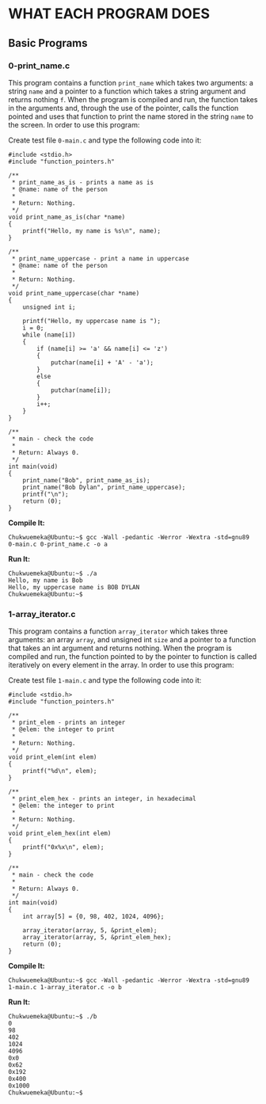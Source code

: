 # WHAT EACH PROGRAM DOES

## Basic Programs

### 0-print_name.c
This program contains a function `print_name` which takes two arguments: a string `name` and a pointer to a function which takes a string argument and returns nothing `f`. When the program is compiled and run, the function takes in the arguments and, through the use of the pointer, calls the function pointed and uses that function to print the name stored in the string `name` to the screen. In order to use this program:

Create test file `0-main.c` and type the following code into it:
```
#include <stdio.h>
#include "function_pointers.h"

/**
 * print_name_as_is - prints a name as is
 * @name: name of the person
 *
 * Return: Nothing.
 */
void print_name_as_is(char *name)
{
    printf("Hello, my name is %s\n", name);
}

/**
 * print_name_uppercase - print a name in uppercase
 * @name: name of the person
 *
 * Return: Nothing.
 */
void print_name_uppercase(char *name)
{
    unsigned int i;

    printf("Hello, my uppercase name is ");
    i = 0;
    while (name[i])
    {
        if (name[i] >= 'a' && name[i] <= 'z')
        {
            putchar(name[i] + 'A' - 'a');
        }
        else
        {
            putchar(name[i]);
        }
        i++;
    }
}

/**
 * main - check the code
 *
 * Return: Always 0.
 */
int main(void)
{
    print_name("Bob", print_name_as_is);
    print_name("Bob Dylan", print_name_uppercase);
    printf("\n");
    return (0);
}
```
**Compile It:**
```
Chukwuemeka@Ubuntu:~$ gcc -Wall -pedantic -Werror -Wextra -std=gnu89 0-main.c 0-print_name.c -o a
```
**Run It:**
```
Chukwuemeka@Ubuntu:~$ ./a 
Hello, my name is Bob
Hello, my uppercase name is BOB DYLAN
Chukwuemeka@Ubuntu:~$ 
```

### 1-array_iterator.c
This program contains a function `array_iterator` which takes three arguments: an array `array`, and unsigned int `size` and a pointer to a function that takes an int argument and returns nothing. When the program is compiled and run, the function pointed to by the pointer to function is called iteratively on every element in the array. In order to use this program:

Create test file `1-main.c` and type the following code into it:
```
#include <stdio.h>
#include "function_pointers.h"

/**
 * print_elem - prints an integer
 * @elem: the integer to print
 *
 * Return: Nothing.
 */
void print_elem(int elem)
{
    printf("%d\n", elem);
}

/**
 * print_elem_hex - prints an integer, in hexadecimal
 * @elem: the integer to print
 *
 * Return: Nothing.
 */
void print_elem_hex(int elem)
{
    printf("0x%x\n", elem);
}

/**
 * main - check the code
 *
 * Return: Always 0.
 */
int main(void)
{
    int array[5] = {0, 98, 402, 1024, 4096};

    array_iterator(array, 5, &print_elem);
    array_iterator(array, 5, &print_elem_hex);
    return (0);
}
```
**Compile It:**
```
Chukwuemeka@Ubuntu:~$ gcc -Wall -pedantic -Werror -Wextra -std=gnu89 1-main.c 1-array_iterator.c -o b
```
**Run It:**
```
Chukwuemeka@Ubuntu:~$ ./b 
0
98
402
1024
4096
0x0
0x62
0x192
0x400
0x1000
Chukwuemeka@Ubuntu:~$ 
```
























